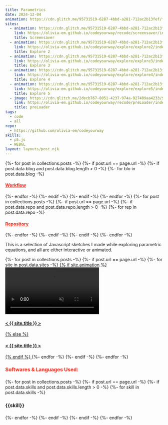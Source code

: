 ```yaml
---
title: Parametrics
date: 2024-12-04
animation: https://cdn.glitch.me/95731519-6287-4bbd-a281-712ac2b13fef/flower.mp4?v=1744235522438
sites:
  - animation: https://cdn.glitch.me/95731519-6287-4bbd-a281-712ac2b13fef/flower.mp4?v=1744235522438
    link: https://olivia-em.github.io/codeyourway/recode/screensaver/index.html
    title: Screensaver
  - animation: https://cdn.glitch.me/95731519-6287-4bbd-a281-712ac2b13fef/ball.mp4?v=1744236776474
    link: https://olivia-em.github.io/codeyourway/explore/explore2/index.html
    title: Explore 2
  - animation: https://cdn.glitch.me/95731519-6287-4bbd-a281-712ac2b13fef/para1.mp4?v=1744235960754
    link: https://olivia-em.github.io/codeyourway/explore/explore3/index.html
    title: Explore 3
  - animation: https://cdn.glitch.me/95731519-6287-4bbd-a281-712ac2b13fef/lights.mp4?v=1744235962698
    link: https://olivia-em.github.io/codeyourway/explore/explore4/index.html
    title: Explore 4
  - animation: https://cdn.glitch.me/95731519-6287-4bbd-a281-712ac2b13fef/para2.mp4?v=1744235956100
    link: https://olivia-em.github.io/codeyourway/explore/explore5/index.html
    title: Explore 5
  - image: https://cdn.glitch.me/2decb767-8051-4237-974a-927409aa4233/Screenshot%202025-02-06%20at%202.15.29%E2%80%AFPM.png?v=1738869498064
    link: https://olivia-em.github.io/codeyourway/recode/preLoader/index.html
    title: preLoader
tags: 
  - code 
  - all
repo: 
  - https://github.com/olivia-em/codeyourway
skills:
  - p5.js
  - WEBGL
layout: layouts/post.njk
---
```



<div class="cont">  
  <div class="skills">   
        {%- for post in collections.posts -%}
  {%- if post.url == page.url -%}
    {%- if post.data.blog and post.data.blog.length > 0 -%}
      {%- for blo in post.data.blog -%}
 <h4 style="color: #fe2f20;"> <a target="_blank" style="color: #fe2f20;" href="{{blog}}">
    Workflow
    </a></h4>
      {%- endfor -%}
    {%- endif -%}
  {%- endif -%}
{%- endfor -%}      
      {%- for post in collections.posts -%}
  {%- if post.url == page.url -%}
    {%- if post.data.repo and post.data.repo.length > 0 -%}
      {%- for rep in post.data.repo -%}
  <h4 style="color: #fe2f20;"><a target="_blank" style="color: #fe2f20;" href="{{repo}}">
    Repository
   </a></h4>
      {%- endfor -%}
    {%- endif -%}
  {%- endif -%}
{%- endfor -%} 
      </div>       
  <p class="desc">
    This is a selection of Javascript sketches I made while exploring parametric equations, and all are either interactive or animated.
  </p>
      </div>
<div class="sites-container">
  {%- for post in collections.posts -%}                           
    {%- if post.url == page.url -%} 
      {%- for site in post.data.sites -%}
        <a target="_blank" href="{{ site.link }}">
          {% if site.animation %}
            <!-- Render video if animation exists -->
            <div class="sites video-background">
              <video autoplay loop muted playsinline class="video-content">
                <source src="{{ site.animation }}" type="video/mp4">
                Your browser does not support the video tag.
              </video>
              <h4 class="overlay-content">
                < {{ site.title }} >
              </h4>
            </div>
          {% else %}
            <!-- Otherwise, use image as background -->
            <div class="sites" style="background-image: url('{{ site.image }}');">
              <h4 class="overlay-content">
                < {{ site.title }} >
              </h4>
            </div>
          {% endif %}
        </a>
      {%- endfor -%}
    {%- endif -%}
  {%- endfor -%}
</div>  
<div class="skill-list">       
  <h4 style="font-size: 1rem; color: #fe2f20;">Softwares & Languages Used:</h4> 
      <div class="skills">   
    {%- for post in collections.posts -%}
  {%- if post.url == page.url -%}
    {%- if post.data.skills and post.data.skills.length > 0 -%}
      {%- for skill in post.data.skills -%}
       <h4 style="font-size: 1rem;"> {{skill}} </h4> 
      {%- endfor -%}
    {%- endif -%}
  {%- endif -%}
{%- endfor -%}  
    </div> 
  </div>

